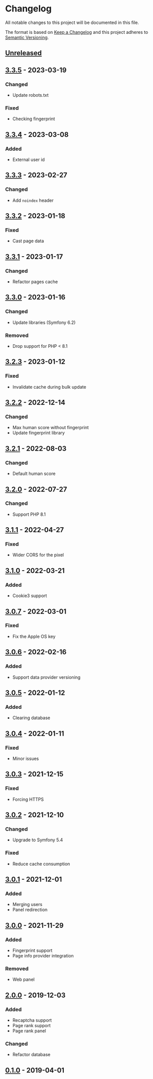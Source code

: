 # Changelog
All notable changes to this project will be documented in this file.

The format is based on [Keep a Changelog](https://keepachangelog.com/en/1.0.0/)
and this project adheres to [Semantic Versioning](https://semver.org/spec/v2.0.0.html).

## [Unreleased]

## [3.3.5] - 2023-03-19
### Changed
- Update robots.txt
### Fixed
- Checking fingerprint

## [3.3.4] - 2023-03-08
### Added
- External user id

## [3.3.3] - 2023-02-27
### Changed
- Add `noindex` header

## [3.3.2] - 2023-01-18
### Fixed
- Cast page data

## [3.3.1] - 2023-01-17
### Changed
- Refactor pages cache

## [3.3.0] - 2023-01-16
### Changed
- Update libraries (Symfony 6.2)
### Removed
- Drop support for PHP < 8.1

## [3.2.3] - 2023-01-12
### Fixed
- Invalidate cache during bulk update

## [3.2.2] - 2022-12-14
### Changed
- Max human score without fingerprint
- Update fingerprint library

## [3.2.1] - 2022-08-03
### Changed
- Default human score

## [3.2.0] - 2022-07-27
### Changed
- Support PHP 8.1

## [3.1.1] - 2022-04-27
### Fixed
- Wider CORS for the pixel

## [3.1.0] - 2022-03-21
### Added
- Cookie3 support

## [3.0.7] - 2022-03-01
### Fixed
- Fix the Apple OS key

## [3.0.6] - 2022-02-16
### Added
- Support data provider versioning

## [3.0.5] - 2022-01-12
### Added
- Clearing database

## [3.0.4] - 2022-01-11
### Fixed
- Minor issues

## [3.0.3] - 2021-12-15
### Fixed
- Forcing HTTPS

## [3.0.2] - 2021-12-10
### Changed
- Upgrade to Symfony 5.4
### Fixed
- Reduce cache consumption

## [3.0.1] - 2021-12-01
### Added
- Merging users
- Panel redirection

## [3.0.0] - 2021-11-29
### Added
- Fingerprint support
- Page info provider integration
### Removed
- Web panel

## [2.0.0] - 2019-12-03
### Added 
- Recaptcha support
- Page rank support
- Page rank panel
### Changed 
- Refactor database

## [0.1.0] - 2019-04-01


[Unreleased]: https://github.com/adshares/aduser/compare/v3.3.5..HEAD
[3.3.5]: https://github.com/adshares/aduser/compare/v3.3.4...v3.3.5
[3.3.4]: https://github.com/adshares/aduser/compare/v3.3.3...v3.3.4
[3.3.3]: https://github.com/adshares/aduser/compare/v3.3.2...v3.3.3
[3.3.2]: https://github.com/adshares/aduser/compare/v3.3.1...v3.3.2
[3.3.1]: https://github.com/adshares/aduser/compare/v3.3.0...v3.3.1
[3.3.0]: https://github.com/adshares/aduser/compare/v3.2.3...v3.3.0
[3.2.3]: https://github.com/adshares/aduser/compare/v3.2.2...v3.2.3
[3.2.2]: https://github.com/adshares/aduser/compare/v3.2.1...v3.2.2
[3.2.1]: https://github.com/adshares/aduser/compare/v3.2.0...v3.2.1
[3.2.0]: https://github.com/adshares/aduser/compare/v3.1.1...v3.2.0
[3.1.1]: https://github.com/adshares/aduser/compare/v3.1.0...v3.1.1
[3.1.0]: https://github.com/adshares/aduser/compare/v3.0.7...v3.1.0
[3.0.7]: https://github.com/adshares/aduser/compare/v3.0.6...v3.0.7
[3.0.6]: https://github.com/adshares/aduser/compare/v3.0.5...v3.0.6
[3.0.5]: https://github.com/adshares/aduser/compare/v3.0.4...v3.0.5
[3.0.4]: https://github.com/adshares/aduser/compare/v3.0.3...v3.0.4
[3.0.3]: https://github.com/adshares/aduser/compare/v3.0.2...v3.0.3
[3.0.2]: https://github.com/adshares/aduser/compare/v3.0.1...v3.0.2
[3.0.1]: https://github.com/adshares/aduser/compare/v3.0.0...v3.0.1
[3.0.0]: https://github.com/adshares/aduser/compare/v2.0.0...v3.0.0
[2.0.0]: https://github.com/adshares/aduser/compare/v0.1.0...v2.0.0
[0.1.0]: https://github.com/adshares/aduser/releases/tag/v0.1.0
